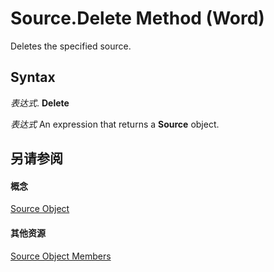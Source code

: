 
# Source.Delete Method (Word)

Deletes the specified source.


## Syntax

 _表达式_. **Delete**

 _表达式_ An expression that returns a **Source** object.


## 另请参阅


#### 概念


[Source Object](f90108a8-6432-a700-86ce-7b8f9e9c034b.md)
#### 其他资源


[Source Object Members](http://msdn.microsoft.com/library/d1be6850-a26b-38cd-0107-15199fdecb61%28Office.15%29.aspx)